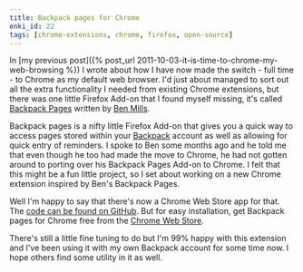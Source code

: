 ```yaml
---
title: Backpack pages for Chrome
enki_id: 22
tags: [chrome-extensions, chrome, firefox, open-source]
---
```

In [my previous post]({% post_url 2011-10-03-it-is-time-to-chrome-my-web-browsing %}) I wrote about how I have now made the switch - full time - to Chrome as my default web browser. I'd just about managed to sort out all the extra functionality I needed from existing Chrome extensions, but there was one little Firefox Add-on that I found myself missing, it's called [Backpack Pages](https://addons.mozilla.org/en-US/firefox/addon/backpack-pages/) written by [Ben Mills](http://www.millssoftware.com/).<!--more-->

Backpack pages is a nifty little Firefox Add-on that gives you a quick way to access pages stored within your [Backpack](http://backpackit.com/) account as well as allowing for quick entry of reminders. I spoke to Ben some months ago and he told me that even though he too had made the move to Chrome, he had not gotten around to porting over his Backpack Pages Add-on to Chrome. I felt that this might be a fun little project, so I set about working on a new Chrome extension inspired by Ben's Backpack Pages.

Well I'm happy to say that there's now a Chrome Web Store app for that. The [code can be found on GitHub](https://github.com/gaelian/backpack-pages-for-chrome). But for easy installation, get Backpack pages for Chrome free from the [Chrome Web Store](https://chrome.google.com/webstore/detail/dkdoklackhilpgldnnilognhcmjlpkpk).

There's still a little fine tuning to do but I'm 99% happy with this extension and I've been using it with my own Backpack account for some time now. I hope others find some utility in it as well.
